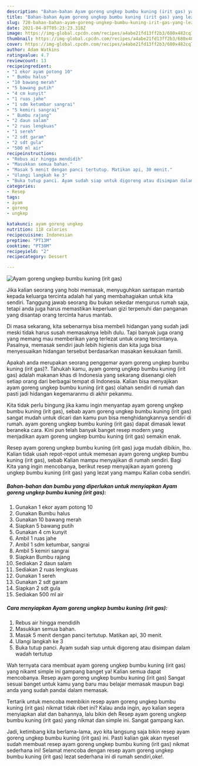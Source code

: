 ```yaml
---
description: "Bahan-bahan Ayam goreng ungkep bumbu kuning (irit gas) yang lezat Untuk Jualan"
title: "Bahan-bahan Ayam goreng ungkep bumbu kuning (irit gas) yang lezat Untuk Jualan"
slug: 720-bahan-bahan-ayam-goreng-ungkep-bumbu-kuning-irit-gas-yang-lezat-untuk-jualan
date: 2021-04-07T05:23:23.318Z
image: https://img-global.cpcdn.com/recipes/a4abe21fd13ff2b3/680x482cq70/ayam-goreng-ungkep-bumbu-kuning-irit-gas-foto-resep-utama.jpg
thumbnail: https://img-global.cpcdn.com/recipes/a4abe21fd13ff2b3/680x482cq70/ayam-goreng-ungkep-bumbu-kuning-irit-gas-foto-resep-utama.jpg
cover: https://img-global.cpcdn.com/recipes/a4abe21fd13ff2b3/680x482cq70/ayam-goreng-ungkep-bumbu-kuning-irit-gas-foto-resep-utama.jpg
author: Adam Watkins
ratingvalue: 4.7
reviewcount: 13
recipeingredient:
- "1 ekor ayam potong 10"
- " Bumbu halus"
- "10 bawang merah"
- "5 bawang putih"
- "4 cm kunyit"
- "1 ruas jahe"
- "1 sdm ketumbar sangrai"
- "5 kemiri sangrai"
- " Bumbu rajang"
- "2 daun salam"
- "2 ruas lengkuas"
- "1 sereh"
- "2 sdt garam"
- "2 sdt gula"
- "500 ml air"
recipeinstructions:
- "Rebus air hingga mendidih"
- "Masukkan semua bahan."
- "Masak 5 menit dengan panci tertutup. Matikan api, 30 menit."
- "Ulangi langkah ke 3"
- "Buka tutup panci. Ayam sudah siap untuk digoreng atau disimpan dalam wadah tertutup"
categories:
- Resep
tags:
- ayam
- goreng
- ungkep

katakunci: ayam goreng ungkep 
nutrition: 118 calories
recipecuisine: Indonesian
preptime: "PT13M"
cooktime: "PT30M"
recipeyield: "2"
recipecategory: Dessert

---
```



![Ayam goreng ungkep bumbu kuning (irit gas)](https://img-global.cpcdn.com/recipes/a4abe21fd13ff2b3/680x482cq70/ayam-goreng-ungkep-bumbu-kuning-irit-gas-foto-resep-utama.jpg)

Jika kalian seorang yang hobi memasak, menyuguhkan santapan mantab kepada keluarga tercinta adalah hal yang membahagiakan untuk kita sendiri. Tanggung jawab seorang ibu bukan sekedar mengurus rumah saja, tetapi anda juga harus memastikan keperluan gizi terpenuhi dan panganan yang disantap orang tercinta harus mantab.

Di masa  sekarang, kita sebenarnya bisa membeli hidangan yang sudah jadi meski tidak harus susah memasaknya lebih dulu. Tapi banyak juga orang yang memang mau memberikan yang terlezat untuk orang tercintanya. Pasalnya, memasak sendiri jauh lebih higienis dan kita juga bisa menyesuaikan hidangan tersebut berdasarkan masakan kesukaan famili. 



Apakah anda merupakan seorang penggemar ayam goreng ungkep bumbu kuning (irit gas)?. Tahukah kamu, ayam goreng ungkep bumbu kuning (irit gas) adalah makanan khas di Indonesia yang sekarang disenangi oleh setiap orang dari berbagai tempat di Indonesia. Kalian bisa menyajikan ayam goreng ungkep bumbu kuning (irit gas) olahan sendiri di rumah dan pasti jadi hidangan kegemaranmu di akhir pekanmu.

Kita tidak perlu bingung jika kamu ingin menyantap ayam goreng ungkep bumbu kuning (irit gas), sebab ayam goreng ungkep bumbu kuning (irit gas) sangat mudah untuk dicari dan kamu pun bisa menghidangkannya sendiri di rumah. ayam goreng ungkep bumbu kuning (irit gas) dapat dimasak lewat beraneka cara. Kini pun telah banyak banget resep modern yang menjadikan ayam goreng ungkep bumbu kuning (irit gas) semakin enak.

Resep ayam goreng ungkep bumbu kuning (irit gas) juga mudah dibikin, lho. Kalian tidak usah repot-repot untuk memesan ayam goreng ungkep bumbu kuning (irit gas), sebab Kalian mampu menyajikan di rumah sendiri. Bagi Kita yang ingin mencobanya, berikut resep menyajikan ayam goreng ungkep bumbu kuning (irit gas) yang lezat yang mampu Kalian coba sendiri.

<!--inarticleads1-->

##### Bahan-bahan dan bumbu yang diperlukan untuk menyiapkan Ayam goreng ungkep bumbu kuning (irit gas):

1. Gunakan 1 ekor ayam potong 10
1. Gunakan  Bumbu halus
1. Gunakan 10 bawang merah
1. Siapkan 5 bawang putih
1. Gunakan 4 cm kunyit
1. Ambil 1 ruas jahe
1. Ambil 1 sdm ketumbar, sangrai
1. Ambil 5 kemiri sangrai
1. Siapkan  Bumbu rajang
1. Sediakan 2 daun salam
1. Sediakan 2 ruas lengkuas
1. Gunakan 1 sereh
1. Gunakan 2 sdt garam
1. Siapkan 2 sdt gula
1. Sediakan 500 ml air




<!--inarticleads2-->

##### Cara menyiapkan Ayam goreng ungkep bumbu kuning (irit gas):

1. Rebus air hingga mendidih
1. Masukkan semua bahan.
1. Masak 5 menit dengan panci tertutup. Matikan api, 30 menit.
1. Ulangi langkah ke 3
1. Buka tutup panci. Ayam sudah siap untuk digoreng atau disimpan dalam wadah tertutup




Wah ternyata cara membuat ayam goreng ungkep bumbu kuning (irit gas) yang nikamt simple ini gampang banget ya! Kalian semua dapat mencobanya. Resep ayam goreng ungkep bumbu kuning (irit gas) Sangat sesuai banget untuk kamu yang baru mau belajar memasak maupun bagi anda yang sudah pandai dalam memasak.

Tertarik untuk mencoba membikin resep ayam goreng ungkep bumbu kuning (irit gas) nikmat tidak ribet ini? Kalau anda ingin, ayo kalian segera menyiapkan alat dan bahannya, lalu bikin deh Resep ayam goreng ungkep bumbu kuning (irit gas) yang nikmat dan simple ini. Sangat gampang kan. 

Jadi, ketimbang kita berlama-lama, ayo kita langsung saja bikin resep ayam goreng ungkep bumbu kuning (irit gas) ini. Pasti kalian gak akan nyesel sudah membuat resep ayam goreng ungkep bumbu kuning (irit gas) nikmat sederhana ini! Selamat mencoba dengan resep ayam goreng ungkep bumbu kuning (irit gas) lezat sederhana ini di rumah sendiri,oke!.

